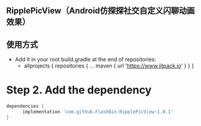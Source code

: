 ## RipplePicView（Android仿探探社交自定义闪聊动画效果）

## 使用方式

* Add it in your root build.gradle at the end of repositories:
    * allprojects { repositories { ... maven { url 'https://www.jitpack.io' } } }

# Step 2. Add the dependency

```groovy  
dependencies {
	  implementation 'com.github.FlashQin:RipplePicView:1.0.1'
}

